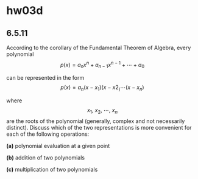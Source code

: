 # hw03d

## 6.5.11
According to the corollary of the Fundamental Theorem of Algebra, every polynomial
$$
p(x)=a_nx^n+a_{n−1}x^{n−1}+\cdots+a_0
$$

can be represented in the form
$$
p(x)=a_n(x−x_1)(x−x2_)\cdots(x−x_n)
$$

where $$x_1,\:x_2,\:\cdots,\:x_n$$ are the roots of the polynomial (generally, complex and not necessarily distinct).  Discuss which of the two representations is more convenient for each of the following operations:

**(a)** polynomial evaluation at a given point

**(b)** addition of two polynomials

**(c)** multiplication of two polynomials


